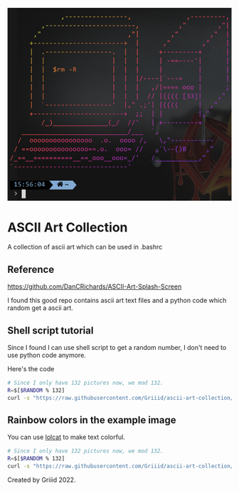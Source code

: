 ![Example Photo](example.png)

# ASCII Art Collection

A collection of ascii art which can be used in .bashrc

## Reference

https://github.com/DanCRichards/ASCII-Art-Splash-Screen

I found this good repo contains ascii art text files and a python code which random get a ascii art.

## Shell script tutorial

Since I found I can use shell script to get a random number, I don't need to use python code anymore.

Here's the code

```sh
# Since I only have 132 pictures now, we mod 132.
R=$[$RANDOM % 132]
curl -s "https://raw.githubusercontent.com/Griiid/ascii-art-collection/master/arts/$R.txt"
```

## Rainbow colors in the example image

You can use [lolcat](https://github.com/busyloop/lolcat) to make text colorful.

```sh
# Since I only have 132 pictures now, we mod 132.
R=$[$RANDOM % 132]
curl -s "https://raw.githubusercontent.com/Griiid/ascii-art-collection/master/arts/$R.txt" | lolcat
```

Created by Griiid 2022. 
